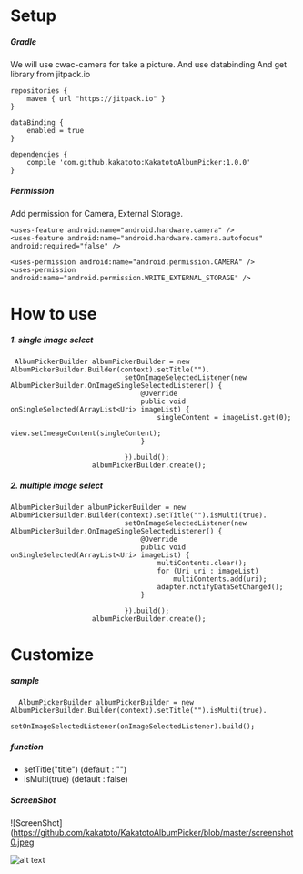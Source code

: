 
# Setup

##### Gradle
We will use cwac-camera for take a picture. And use databinding And get library from jitpack.io


    repositories {
        maven { url "https://jitpack.io" }
    }

    dataBinding {
        enabled = true
    }
    
    dependencies {
        compile 'com.github.kakatoto:KakatotoAlbumPicker:1.0.0'
    }

##### Permission
Add permission for Camera, External Storage.

    <uses-feature android:name="android.hardware.camera" />
    <uses-feature android:name="android.hardware.camera.autofocus" android:required="false" />

    <uses-permission android:name="android.permission.CAMERA" />
    <uses-permission android:name="android.permission.WRITE_EXTERNAL_STORAGE" />

# How to use
##### 1. single image select
     AlbumPickerBuilder albumPickerBuilder = new AlbumPickerBuilder.Builder(context).setTitle("").
                                setOnImageSelectedListener(new AlbumPickerBuilder.OnImageSingleSelectedListener() {
                                    @Override
                                    public void onSingleSelected(ArrayList<Uri> imageList) {
                                        singleContent = imageList.get(0);
                                        view.setImeageContent(singleContent);
                                    }

                                }).build();
                        albumPickerBuilder.create();
                        
##### 2. multiple image select
    AlbumPickerBuilder albumPickerBuilder = new AlbumPickerBuilder.Builder(context).setTitle("").isMulti(true).
                                setOnImageSelectedListener(new AlbumPickerBuilder.OnImageSingleSelectedListener() {
                                    @Override
                                    public void onSingleSelected(ArrayList<Uri> imageList) {
                                        multiContents.clear();
                                        for (Uri uri : imageList)
                                            multiContents.add(uri);
                                        adapter.notifyDataSetChanged();
                                    }

                                }).build();
                        albumPickerBuilder.create();
                        
# Customize
##### sample
      AlbumPickerBuilder albumPickerBuilder = new AlbumPickerBuilder.Builder(context).setTitle("").isMulti(true).
                                setOnImageSelectedListener(onImageSelectedListener).build();
                                
##### function
* setTitle("title") (default : "")
* isMulti(true) (default : false) 


##### ScreenShot
![ScreenShot](https://github.com/kakatoto/KakatotoAlbumPicker/blob/master/screenshot0.jpeg

![alt text](https://github.com/kakatoto/KakatotoAlbumPicker/blob/master/screenshot1.gif)
